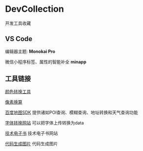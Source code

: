 # DevCollection
开发工具收藏


## VS Code 

编辑器主题: **Monokai Pro**

微信小程序标签、属性的智能补全 **minapp**

## 工具链接

[颜色转换工具](http://www.yuangongju.com/color "空")

[像素换算](http://pxtoem.com/)

[百度地图SDK](http://lbsyun.baidu.com/) 提供诸如POI查询、模糊查询、地址转换和天气查询功能

[字体转换网站](https://transfonter.org/) 可以把字体上传转换为data

[技术电子书](http://uyi2.com/albumMovieList?id=77&name=web%E5%89%8D%E7%AB%AF%E7%B2%BE%E5%93%81%E7%94%B5%E5%AD%90%E4%B9%A6%E5%85%A8%E9%9B%86)   技术电子书网站

[代码生成图片](https://carbon.now.sh/?bg=rgba(171%2C%20184%2C%20195%2C%201)&t=lucario&wt=none&l=auto&ds=true&dsyoff=20px&dsblur=68px&wc=true&wa=true&pv=48px&ph=32px&ln=false&fm=Hack&fs=14px&lh=133%25&si=false&es=2x&wm=false&ts=false) 代码生成图片
